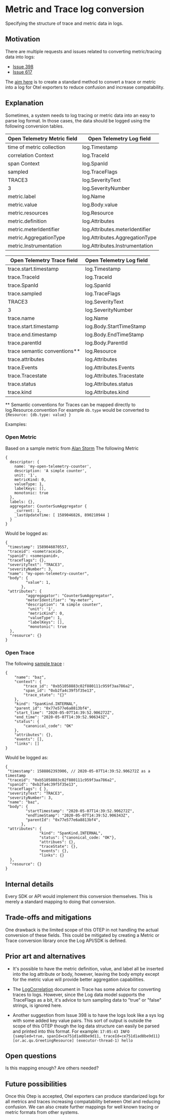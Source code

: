 # Metric and Trace log conversion

Specifying the structure of trace and metric data in logs.

## Motivation

There are multiple requests and issues related to converting metric/tracing data into logs:
* [Issue 398](https://github.com/open-telemetry/opentelemetry-specification/issues/398)
* [Issue 617](https://github.com/open-telemetry/opentelemetry-specification/issues/617)

The [aim here](https://gitter.im/open-telemetry/logs?at=5ee284f2ef5c1c28f0194a89) is to create a standard method to convert a trace or metric into a log for Otel exporters to reduce confusion and increase compatability.

## Explanation

Sometimes, a system needs to log tracing or metric data into an easy to parse log format. In those cases, the data should be logged using the following conversion tables.

|Open Telemetry Metric field | Open Telemetry Log field|
|--- |--- |
| time of metric collection  |  log.Timestamp   |
| correlation Context   |  log.TraceId   |
| span Context   |  log.SpanId  |
| sampled  |  log.TraceFlags  |
| TRACE3  |  log.SeverityText  |
| 3  |  log.SeverityNumber  |
| metric.label  |  log.Name  |
| metric.value  |  log.Body.value  |
| metric.resources |  log.Resource  |
| metric.definition  |  log.Attributes  |
| metric.meterIdentifier  |  log.Attributes.meterIdentifier  |
| metric.AggregationType  |  log.Attributes.AggregationType  |
| metric.Instrumentation  |  log.Attributes.Instrumentation  |


|Open Telemetry Trace field| Open Telemetry Log field|
|--- |--- |
| trace.start.timestamp   |  log.Timestamp   |
| trace.TraceId   |  log.TraceId   |
| trace.SpanId  |  log.SpanId  |
| trace.sampled  |  log.TraceFlags  |
| TRACE3  |  log.SeverityText  |
| 3 |  log.SeverityNumber  |
| trace.name |  log.Name  |
| trace.start.timestamp  |  log.Body.StartTimeStamp  |
| trace.end.timestamp  |  log.Body.EndTimeStamp  |
| trace.parentId  |  log.Body.ParentId  |
| trace semantic conventions**  |  log.Resource  |
| trace.attributes  |  log.Attributes  |
| trace.Events  |  log.Attributes.Events  |
| trace.Tracestate  |  log.Attributes.Tracestate  |
| trace.status  |  log.Attributes.status  |
| trace.kind  |  log.Attributes.kind  |

** Semantic conventions for Traces can be mapped directly to log.Resource.convention  For example `db.type` would be converted to `{Resource: {db.type: value} }`

Examples:
### Open Metric
Based on a sample metric from [Alan Storm](https://alanstorm.com/what-are-open-telemetry-metrics-and-exporters/) 
The following Metric
```
{
  descriptor: {
    name: 'my-open-telemetry-counter',
    description: 'A simple counter',
    unit: '1',
    metricKind: 0,
    valueType: 1,
    labelKeys: [],
    monotonic: true
  },
  labels: {},
  aggregator: CounterSumAggregator {
    _current: 1,
    _lastUpdateTime: [ 1589046826, 890210944 ]
  }
}
```
Would be logged as:
```
{
 "timestamp": 1589046070557,
 "traceid": <sometraceid>,
 "spanid": <somespanid>,
 "traceflags": {},
 "severityText": "TRACE3",
 "severityNumber": 3,
 "name": "my-open-telemetry-counter",
 "body": {
         "value": 1,
       },
 "attributes": {
         "aggregagator": "CounterSumAggregator",
         "meterIdentifier": "my-meter",
         "description": "A simple counter",
          "unit": '1',
          "metricKind": 0,
          "valueType": 1,
          "labelKeys": [],
          "monotonic": true
  },
  "resource": {}
}
```
### Open Trace
The following [sample trace](https://opentelemetry-python.readthedocs.io/en/stable/getting-started.html) :
```
{
    "name": "baz",
    "context": {
        "trace_id": "0xb51058883c02f880111c959f3aa786a2",
        "span_id": "0xb2fa4c39f5f35e13",
        "trace_state": "{}"
    },
    "kind": "SpanKind.INTERNAL",
    "parent_id": "0x77e577e6a8813bf4",
    "start_time": "2020-05-07T14:39:52.906272Z",
    "end_time": "2020-05-07T14:39:52.906343Z",
    "status": {
        "canonical_code": "OK"
    },
    "attributes": {},
    "events": [],
    "links": []
}
```
Would be logged as:
```
{
 "timestamp": 1588862393906, // 2020-05-07T14:39:52.906272Z as a timestamp
 "traceid": "0xb51058883c02f880111c959f3aa786a2",
 "spanid": "0xb2fa4c39f5f35e13",
 "traceflags": { },
 "severityText": "TRACE3",
 "severityNumber": 3,
 "name": "baz",
 "body": {
         "startTimestamp": "2020-05-07T14:39:52.906272Z",
         "endTimeStamp": "2020-05-07T14:39:52.906343Z",
         "parentId": "0x77e577e6a8813bf4",
       },
 "attributes": {
               "kind": "SpanKind.INTERNAL",
               "status": {"canonical_code: "OK"},
               "attribues": {},
               "traceState": {},
               "events": {},
               "links": {}
  },
  "resource": {}
}
```

## Internal details

Every SDK or API would implement this conversion themselves. This is merely a standard mapping to doing that conversion.

## Trade-offs and mitigations

One drawback is the limited scope of this OTEP in not handling the actual conversion of these fields. This could be mitigated by creating a Metric or Trace conversion library once the Log API/SDK is defined.


## Prior art and alternatives

* It's possible to have the metric definition, value, and label all be inserted into the log attribute or body, however, leaving the body empty except for the metric value will provide better aggregation capabilities.

* The [LogCorrelation](https://github.com/census-instrumentation/opencensus-specs/blob/master/trace/LogCorrelation.md#string-format-for-tracing-data) document in Trace has some advice for converting traces to logs. However, since the Log data model supports the TraceFlags as a bit, it's advice to turn sampling data to "true" or "false" strings, is ignored here. 

* Another suggestion from Issue 398 is to have the logs look like a sys log with some added key value pairs. This sort of output is outside the scope of this OTEP though the log data structure can easily be parsed and printed into this format. For example: `17:05:43 INFO  {sampled=true, spanId=ce751d1ad8be9d11, traceId=ce751d1ad8be9d11} [or.ac.qu.GreetingResource] (executor-thread-1) hello`


## Open questions

Is this mapping enough? Are others needed?

## Future possibilities

Once this Otep is accepted, Otel exporters can produce standarized logs for all metrics and traces increasing compatability between Otel and reducing confusion.
We can also create further mappings for well known tracing or metric formats from other systems.

